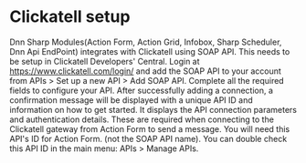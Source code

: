 # Clickatell setup


 Dnn Sharp Modules(Action Form, Action Grid, Infobox, Sharp Scheduler, Dnn Api EndPoint) integrates with Clickatell using SOAP API. This needs to be setup in Clickatell Developers' Central. Login at https://www.clickatell.com/login/ and add the SOAP API to your account from APIs > Set up a new API > Add SOAP API. Complete all the required fields to configure your API. After successfully adding a connection, a confirmation message will be displayed with a unique API ID and information on how to get started. It displays the API connection parameters and authentication details. These are required when connecting to the Clickatell gateway from Action Form to send a message.
You will need this API's ID for Action Form. (not the SOAP API name). You can double check this API ID in the main menu: APIs > Manage APIs.

